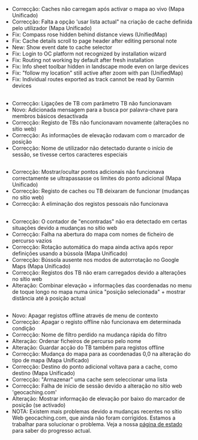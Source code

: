 ##
- Correcção: Caches não carregam após activar o mapa ao vivo (Mapa Unificado)
- Correcção: Falta a opção 'usar lista actual" na criação de cache definida pelo utilizador (Mapa Unificado)
- Fix: Compass rose hidden behind distance views (UnifiedMap)
- Fix: Cache details scroll to page header after editing personal note
- New: Show event date to cache selector
- Fix: Login to OC platform not recognized by installation wizard
- Fix: Routing not working by default after fresh installation
- Fix: Info sheet toolbar hidden in landscape mode even on large devices
- Fix: "follow my location" still active after zoom with pan (UnifiedMap)
- Fix: Individual routes exported as track cannot be read by Garmin devices

##
- Correcção: Ligações de TB com parâmetro TB não funcionavam
- Novo: Adicionada mensagem para a busca por palavra-chave para membros básicos desactivada
- Correcção: Registo de TBs não funcionavam novamente (alterações no sítio web)
- Correcção: As informações de elevação rodavam com o marcador de posição
- Correcção: Nome de utilizador não detectado durante o início de sessão, se tivesse certos caracteres especiais

##
- Correcção: Mostrar/ocultar pontos adicionais não funcionava correctamente se ultrapassasse os limites do ponto adicional (Mapa Unificado)
- Correcção: Registo de caches ou TB deixaram de funcionar (mudanças no sítio web)
- Correcção: A eliminação dos registos pessoais não funcionava

##
- Correcção: O contador de "encontradas" não era detectado em certas situações devido a mudanças no sítio web
- Correcção: Falha na abertura do mapa com nomes de ficheiro de percurso vazios
- Correcção: Rotação automática do mapa ainda activa após repor definições usando a bússola (Mapa Unificado)
- Correcção: Bússola ausente nos modos de autorrotação no Google Maps (Mapa Unificado)
- Correcção: Registos dos TB não eram carregados devido a alterações no sítio web
- Alteração: Combinar elevação + informações das coordenadas no menu de toque longo no mapa numa única "posição selecionada" + mostrar distância até à posição actual

##
- Novo: Apagar registos offline através de menu de contexto
- Correcção: Apagar o registo offline não funcionava em determinada condição
- Correcção: Nome de filtro perdido na mudança rápida do filtro
- Alteração: Ordenar ficheiros de percurso pelo nome
- Alteração: Guardar acção do TB também para registos offline
- Correcção: Mudança do mapa para as coordenadas 0,0 na alteração do tipo de mapa (Mapa Unificado)
- Correcção: Destino do ponto adicional voltava para a cache, como destino (Mapa Unificado)
- Correcção: "Armazenar" uma cache sem seleccionar uma lista
- Correcção: Falha de início de sessão devido a alteração no sítio web 'geocaching.com'
- Alteração: Mostrar informação de elevação por baixo do marcador de posição (se activado)
- NOTA: Existem mais problemas devido a mudanças recentes no sítio Web geocaching.com, que ainda não foram corrigidos. Estamos a trabalhar para solucionar o problema. Veja a nossa [página de estado ](https://github.com/cgeo/cgeo/issues/15555) para saber do progresso actual.
